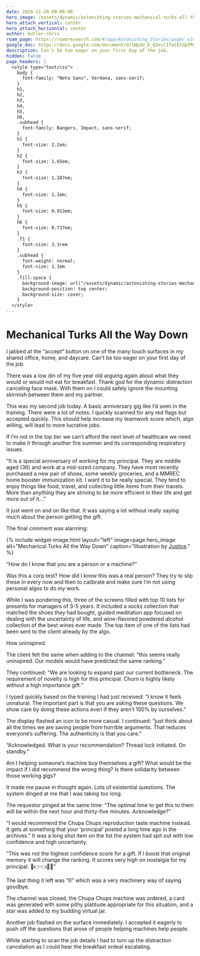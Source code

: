 ```yaml
---
date: 2020-11-20 00:00:00
hero_image: /assets/dynamic/astonishing-stories-mechanical-turks-all-the-way-down.jpg
hero_attach_vertical: center
hero_attach_horizontal: center
author: butler-chris
roam_page: https://roamresearch.com/#/app/Astonishing_Stories/page/-u1nPZcZu
google_doc: https://docs.google.com/document/d/1HpnU_k_Q3xulIfwiEtdpfMycZeTRvR-cPWDl8mA___E/edit
description: Can't be too eager on your first day of the job.
hidden: false
page_headers: |
  <style type="text/css">
    body {
      font-family: "Noto Sans", Verdana, sans-serif;
    }
    h1,
    h2,
    h3,
    h4,
    h5,
    h6,
    .subhead {
      font-family: Bangers, Impact, sans-serif;
    }
    h1 {
      font-size: 2.2em;
    }
    h2 {
      font-size: 1.65em;
    }
    h3 {
      font-size: 1.287em;
    }
    h4 {
      font-size: 1.1em;
    }
    h5 {
      font-size: 0.913em;
    }
    h6 {
      font-size: 0.737em;
    }
    .f1 {
      font-size: 3.3rem
    }
    .subhead {
      font-weight: normal;
      font-size: 1.1em
    }
    .fill-space {
      background-image: url("/assets/dynamic/astonishing-stories-mechanical-turks-all-the-way-down-background-radius-50-medium.jpg");
      background-position: top center;
      background-size: cover;
    }
  </style>
---
```

# Mechanical Turks All the Way Down

I jabbed at the “accept” button on one of the many touch surfaces in my shared office, home, and daycare. Can’t be too eager on your first day of the job.

There was a low din of my five year old arguing again about what they would or would not eat for breakfast. Thank god for the dynamic distraction canceling face mask. With them on I could safely ignore the mounting skirmish between them and my partner.

This was my second job today. A basic anniversary gig like I’d seen in the training. There were a lot of notes. I quickly scanned for any red flags but accepted quickly. This should help increase my teamwork score which, algo willing, will lead to more lucrative jobs.

If I’m not in the top tier we can’t afford the next level of healthcare we need to make it through another fire summer and its corresponding respiratory issues.

“It is a special anniversary of working for my principal. They are middle aged (36) and work at a mid-sized company. They have most recently purchased a new pair of shoes, some weekly groceries, and a MMREC home booster immunization kit. I want it to be really special. They tend to enjoy things like food, travel, and collecting little items from their travels. More than anything they are striving to be more efficient in their life and get more out of it…”

It just went on and on like that. It was saying a lot without really saying much about the person getting the gift.

The final comment was alarming:

{%
  include widget-image.html
  layout="left"
  image=page.hero_image
  alt="Mechanical Turks All the Way Down"
  caption="Illustration by [Justice](/members/thelot-justice/)."
%}

“How do I know that you are a person or a machine?”

Was this a corp test? How did I know this was a real person? They try to slip these in every now and then to calibrate and make sure I’m not using personal algos to do my work.

While I was pondering this, three of the screens filled with top 10 lists for presents for managers of 3-5 years. It included a socks collection that matched the shoes they had bought, guided meditation app focused on dealing with the uncertainty of life, and wine-flavored powdered alcohol collection of the best wines ever made. The top item of one of the lists had been sent to the client already by the algo.

How uninspired.

The client felt the same when adding to the channel: “this seems really uninspired. Our models would have predicted the same ranking.”

They continued: “We are looking to expand past our current bottleneck. The requirement of novelty is high for this principal. Churn is highly likely without a high importance gift.”

I typed quickly based on the training I had just received: “I know it feels unnatural. The important part is that you are asking these questions. We show care by doing these actions even if they aren’t 100% by ourselves.”

The display flashed an icon to be more casual. I continued: “just think about all the times we are saving people from horrible arguments. That reduces everyone’s suffering. The authenticity is that you care.”

“Acknowledged. What is your recommendation? Thread lock initiated. On standby.”

Am I helping someone’s machine buy themselves a gift? What would be the impact if I did recommend the wrong thing? Is there solidarity between those working gigs?

It made me pause in thought again. Lots of existential questions. The system dinged at me that I was taking too long.

The requestor pinged at the same time: “The optimal time to get this to them will be within the next hour and thirty-five minutes. Acknowledge?”

“I would recommend the Chupa Chups reproduction taste machine instead. It gets at something that your ‘principal’ posted a long time ago in the archives.” It was a long shot item on the list the system had spit out with low confidence and high uncertainty.

“This was not the highest confidence score for a gift. If I boost that original memory it will change the ranking. It scores very high on nostalgia for my principal. 🙌👉👈👾💞”

The last thing it left was “0” which was a very machinery way of saying goodbye.

The channel was closed, the Chupa Chups machine was ordered, a card was generated with some pithy platitude appropriate for this situation, and a star was added to my budding virtual jar.

Another job flashed on the surface immediately. I accepted it eagerly to push off the questions that arose of people helping machines help people.

While starting to scan the job details I had to turn up the distraction cancelation as I could hear the breakfast ordeal escalating.
